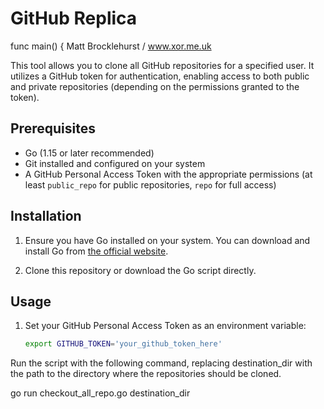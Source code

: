 # GitHub Replica

func main() {
Matt Brocklehurst / www.xor.me.uk

This tool allows you to clone all GitHub repositories for a specified user. It utilizes a GitHub token for authentication, enabling access to both public and private repositories (depending on the permissions granted to the token).

## Prerequisites

- Go (1.15 or later recommended)
- Git installed and configured on your system
- A GitHub Personal Access Token with the appropriate permissions (at least `public_repo` for public repositories, `repo` for full access)

## Installation

1. Ensure you have Go installed on your system. You can download and install Go from [the official website](https://golang.org/dl/).

2. Clone this repository or download the Go script directly.

## Usage

1. Set your GitHub Personal Access Token as an environment variable:
   ```bash
   export GITHUB_TOKEN='your_github_token_here'
    ```

Run the script with the following command, replacing destination_dir with the path to the directory where the repositories should be cloned.

go run checkout_all_repo.go destination_dir
